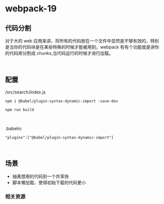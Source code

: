 # webpack-19

## 代码分割

对于大的 web 应用来讲，将所有的代码放在一个文件中显然是不够有效的，特别是当你的代码块是在某些特殊的时候才能被用到，webpack 有有个功能就是讲你的代码库分割成 chunks,当代码运行的时候才进行加载。

<br />

## 配置

/src/search/index.js

```shell
npm i @babel/plugin-syntax-dynamic-import -save-dev

npm run build
```

<br />

.babelrc

```shell
"plugins":["@babel/plugin-syntax-dynamic-import"]
```

<br />

## 场景

- 抽离想用的代码到一个共享快
- 脚本懒加载、使得初始下载的代码更小

### 相关资源

<!-- [Tree Shaking](https://webpack.docschina.org/guides/tree-shaking/) <br /> -->
